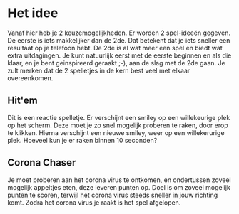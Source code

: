 # Het idee
Vanaf hier heb je 2 keuzemogelijkheden. Er worden 2 spel-ideeën gegeven. De eerste is iets makkelijker dan de 2de. Dat betekent dat je iets sneller een resultaat op je telefoon hebt. De 2de is al wat meer een spel en biedt wat extra uitdagingen. Je kunt natuurlijk eerst met de eerste beginnen en als die klaar, en je bent geinspireerd geraakt ;-), aan de slag met de 2de gaan. Je zult merken dat de 2 spelletjes in de kern best veel met elkaar overeenkomen.

## Hit'em
Dit is een reactie spelletje. Er verschijnt een smiley op een willekeurige plek op het scherm. Deze moet je zo snel mogelijk proberen te raken, door erop te klikken. Hierna verschijnt een nieuwe smiley, weer op een willekerurige plek. Hoeveel kun je er raken binnen 10 seconden?

## Corona Chaser
Je moet proberen aan het corona virus te ontkomen, en ondertussen zoveel mogelijk appeltjes eten, deze leveren punten op. Doel is om zoveel mogelijk punten te scoren, terwijl het corona virus steeds sneller in jouw richting komt. Zodra het corona virus je raakt is het spel afgelopen.
